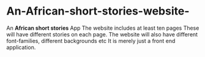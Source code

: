 # An-African-short-stories-website-
An **African short stories** App
The website includes at least ten pages
These will have different stories on each page.
The website will also have different font-families, different backgrounds etc
It is merely just a front end application.
